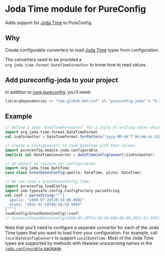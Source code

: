 # Joda Time module for PureConfig

Adds support for [Joda Time](http://www.joda.org/joda-time/) to PureConfig.

## Why

Create configurable converters to read [Joda Time](http://www.joda.org/joda-time/) types from configuration.

The converters need to be provided a `org.joda.time.format.DateTimeFormatter` to know how to read values.

## Add pureconfig-joda to your project

In addition to [core pureconfig](https://github.com/melrief/pureconfig), you'll need:

```scala
libraryDependencies += "com.github.melrief" %% "pureconfig-joda" % "0.5.1"
```

## Example

```scala
// Define a Joda `DateTimeFormatter` for a style of writing dates which looks suspiciously like ISO 8601.
import org.joda.time.format.DateTimeFormat
val isoFormatter = DateTimeFormat.forPattern("yyyy-MM-dd'T'HH:mm:ss.SSSZ")

// Create a ConfigConvert to read DateTime with that format.
import pureconfig.module.joda.configurable._
implicit val dateTimeConverter = dateTimeConfigConvert(isoFormatter)

// An object to receive our configuration
import org.joda.time.DateTime
case class GreatDatesConfig(apollo: DateTime, pluto: DateTime)

// We can read a GreatDatesConfig like:
import pureconfig.loadConfig
import com.typesafe.config.ConfigFactory.parseString
val conf = parseString("""{
  apollo: "1969-07-20T20:18:00.000Z"
  pluto: "2021-01-20T06:59:59.999Z"
}""")
loadConfig[GreatDatesConfig](conf)
// Success(GreatDatesConfig(1969-07-20T14:18:00.000-06:00,2021-01-19T23:59:59.999-07:00))
```

Note that you'll need to configure a separate converter for each of the Joda Time types that you want to load from your configuration.  For example, call `localDateConfigConvert` to support `LocalDateTime`. Most of the Joda Time types are supported by methods with likewise unsurprising names in the [`joda.configurable` package](src/main/scala/pureconfig/module/joda/configurable/package.scala).

